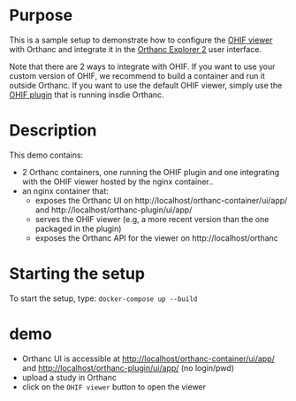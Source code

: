 # Purpose

This is a sample setup to demonstrate how to configure the [OHIF viewer](https://github.com/OHIF/Viewers/) with Orthanc
and integrate it in the [Orthanc Explorer 2](https://book.orthanc-server.com/plugins/orthanc-explorer-2.html) user interface.

Note that there are 2 ways to integrate with OHIF.  If you want to use your custom version of OHIF, we recommend to build
a container and run it outside Orthanc.  If you want to use the default OHIF viewer, simply use the [OHIF plugin](https://book.orthanc-server.com/plugins/ohif.html) that is
running insdie Orthanc.
# Description

This demo contains:

- 2 Orthanc containers, one running the OHIF plugin and one integrating with the OHIF viewer hosted by the nginx container..
- an nginx container that:
  - exposes the Orthanc UI on http://localhost/orthanc-container/ui/app/ and http://localhost/orthanc-plugin/ui/app/
  - serves the OHIF viewer (e.g, a more recent version than the one packaged in the plugin)
  - exposes the Orthanc API for the viewer on http://localhost/orthanc
  
# Starting the setup

To start the setup, type: `docker-compose up --build`

# demo

- Orthanc UI is accessible at [http://localhost/orthanc-container/ui/app/](http://localhost/orthanc-container/ui/app/) and [http://localhost/orthanc-plugin/ui/app/](http://localhost/orthanc-plugin/ui/app/) (no login/pwd)
- upload a study in Orthanc
- click on the `OHIF viewer` button to open the viewer



